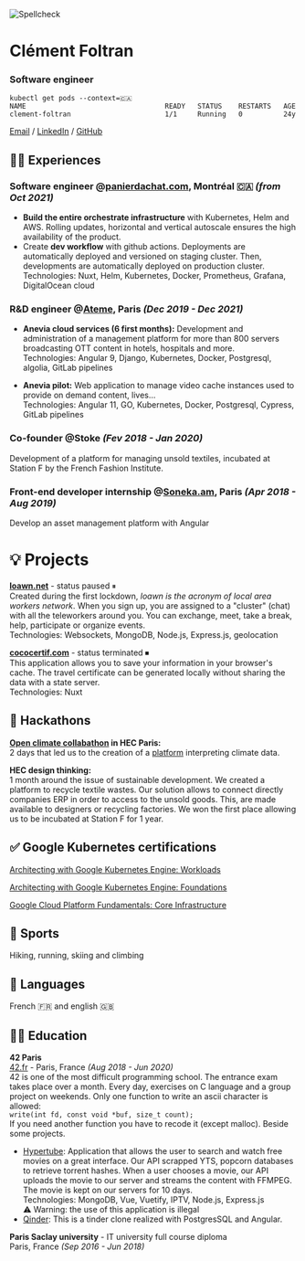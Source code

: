 ![Spellcheck](https://github.com/cfoltran/cv/actions/workflows/main.yaml/badge.svg)
# Clément Foltran

### Software engineer<br>
```
kubectl get pods --context=🇨🇦
NAME                                  READY   STATUS    RESTARTS   AGE
clement-foltran                       1/1     Running   0          24y
```

[Email](mailto:clement.foltran@protonmail.com) / [LinkedIn](https://www.linkedin.com/in/clementfoltran/) / [GitHub](https://github.com/cfoltran/)

## 👨‍💻 Experiences

### **Software engineer** @[panierdachat.com](https://panierdachat.com), Montréal 🇨🇦 *(from Oct 2021)*
- **Build the entire orchestrate infrastructure** with Kubernetes, Helm and AWS. Rolling updates, horizontal and vertical autoscale ensures the high availability of the product.
- Create **dev workflow** with github actions. Deployments are automatically deployed and versioned on staging cluster. Then, developments are automatically deployed on production cluster.<br>
Technologies: Nuxt, Helm, Kubernetes, Docker, Prometheus, Grafana, DigitalOcean cloud

### **R&D engineer** @[Ateme](https://www.ateme.com), Paris *(Dec 2019 - Dec 2021)*<br>
- **Anevia cloud services (6 first months):**
Development and administration of a management platform for more than 800 servers broadcasting OTT content in hotels, hospitals and more.<br>
Technologies: Angular 9, Django, Kubernetes, Docker, Postgresql, algolia, GitLab pipelines

- **Anevia pilot:**
Web application to manage video cache instances used to provide on demand content, lives...<br>
Technologies: Angular 11, GO, Kubernetes, Docker, Postgresql, Cypress, GitLab pipelines

### **Co-founder** @Stoke *(Fev 2018 - Jan 2020)*<br>
Development of a platform for managing unsold textiles, incubated at Station F by the French Fashion Institute.


### **Front-end developer** internship @[Soneka.am](https://www.soneka.am), Paris *(Apr 2018 - Aug 2019)*<br>
Develop an asset management platform with Angular

# 💡 Projects

**[loawn.net](https://www.loawn.net)** - status paused ⏸<br>
Created during the first lockdown, *loawn is the acronym of local area workers network*. When you sign up, you are assigned to a "cluster" (chat) with all the teleworkers around you. You can exchange, meet, take a break, help, participate or organize events.<br>
Technologies: Websockets, MongoDB, Node.js, Express.js, geolocation

**[cococertif.com](https://github.com/cfoltran/covid-attestation-gen)** - status terminated ⏹<br>
This application allows you to save your information in your browser's cache. The travel certificate can be generated locally without sharing the data with a state server.<br>
Technologies: Nuxt

## 🥷 Hackathons

**[Open climate collabathon](https://www.collabathon.openclimate.earth/) in HEC Paris:**<br>
2 days that led us to the creation of a [platform](https://github.com/owalid/Collabathon_2019) interpreting climate data.

**HEC design thinking:**<br>
1 month around the issue of sustainable development. We created a platform to recycle textile wastes. Our solution allows to connect directly companies ERP in order to access to the unsold goods. This, are made available to designers or recycling factories. We won the first place allowing us to be incubated at Station F for 1 year. 

## ✅ Google Kubernetes certifications

[Architecting with Google Kubernetes Engine: Workloads](https://www.coursera.org/account/accomplishments/certificate/A4AKGB86KU7A)


[Architecting with Google Kubernetes Engine: Foundations](https://www.coursera.org/account/accomplishments/certificate/L9JFVTRL8J79)

[Google Cloud Platform Fundamentals: Core Infrastructure](https://www.coursera.org/account/accomplishments/certificate/ZKDKE4QT9DAU)

## 💪 Sports

Hiking, running, skiing and climbing

## 💬 Languages

French 🇫🇷 and english 🇬🇧

## 👨‍🎓 Education

**42 Paris**<br>
[42.fr](https://42.fr/) - Paris, France _(Aug 2018 - Jun 2020)_ <br>
42 is one of the most difficult programming school. The entrance exam takes place over a month. Every day, exercises on C language and a group project on weekends.
Only one function to write an ascii character is allowed:<br>
`write(int fd, const void *buf, size_t count);`<br>
If you need another function you have to recode it (except malloc). Beside some projects.

- [Hypertube](https://github.com/owalid/hypertube): Application that allows the user to search and watch free movies on a great interface. Our API scrapped YTS, popcorn databases to retrieve torrent hashes. When a user chooses a movie, our API uploads the movie to our server and streams the content with FFMPEG. The movie is kept on our servers for 10 days.<br>
Technologies: MongoDB, Vue, Vuetify, IPTV, Node.js, Express.js<br>
⚠️ Warning: the use of this application is illegal
- [Qinder](https://github.com/cfoltran/qinder): This is a tinder clone realized with PostgresSQL and Angular.

**Paris Saclay university** - IT university full course diploma<br>
Paris, France _(Sep 2016 - Jun 2018)_ <br>
